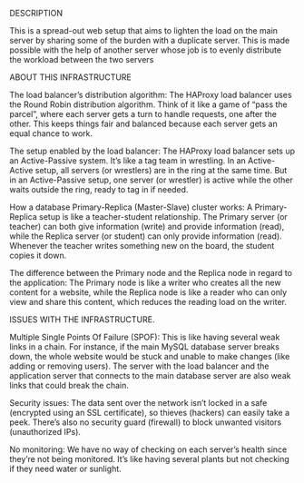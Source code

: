 DESCRIPTION

This is a spread-out web setup that aims to lighten the load on the main server by sharing some of the burden with a duplicate server. This is made possible with the help of another server whose job is to evenly distribute the workload 
between the two servers 

ABOUT THIS INFRASTRUCTURE

The load balancer’s distribution algorithm: The HAProxy load balancer uses the Round Robin distribution algorithm. 
Think of it like a game of “pass the parcel”, where each server gets a turn to handle requests, one after the other. 
This keeps things fair and balanced because each server gets an equal chance to work.

The setup enabled by the load balancer: The HAProxy load balancer sets up an Active-Passive system. 
It’s like a tag team in wrestling. In an Active-Active setup, all servers (or wrestlers) are in the ring at the same time. 
But in an Active-Passive setup, one server (or wrestler) is active while the other waits outside the ring, ready to tag in 
if needed.

How a database Primary-Replica (Master-Slave) cluster works: A Primary-Replica setup is like a teacher-student relationship. 
The Primary server (or teacher) can both give information (write) and provide information (read), while the Replica server 
(or student) can only provide information (read). Whenever the teacher writes something new on the board, the student copies 
it down.

The difference between the Primary node and the Replica node in regard to the application: The Primary node is like a writer 
who creates all the new content for a website, while the Replica node is like a reader who can only view and share this content,
which reduces the reading load on the writer.

ISSUES WITH THE INFRASTRUCTURE.

Multiple Single Points Of Failure (SPOF): This is like having several weak links in a chain. For instance, if the main 
MySQL database server breaks down, the whole website would be stuck and unable to make changes (like adding or removing users). 
The server with the load balancer and the application server that connects to the main database server are also weak links that 
could break the chain.

Security issues: The data sent over the network isn’t locked in a safe (encrypted using an SSL certificate), so thieves 
(hackers) can easily take a peek. There’s also no security guard (firewall) to block unwanted visitors (unauthorized IPs).

No monitoring: We have no way of checking on each server’s health since they’re not being monitored. It’s like having 
several plants but not checking if they need water or sunlight.
